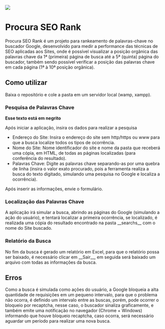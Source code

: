 <p>
  <img src=https://img.shields.io/badge/vers%C3%A3o-1.0.1-red />  
</p>

# Procura SEO Rank

<p>
  Procura SEO Rank é um projeto para rankeamento de palavras-chave no buscador Google, desenvolvido para medir a performance das técnicas de SEO aplicadas aos Sites, onde é possível visualizar a posição orgânica das palavras chave da 1ª (primeira) página de busca até a 5ª (quinta) página do buscador, também sendo possível verificar a posição das palavras chave em cada página (1ª à 10ª posição orgânica).
</p>

## Como utilizar

Baixa o repositório e cole a pasta em um servidor local (wamp, xampp).

### Pesquisa de Palavras Chave
**Esse texto está em negrito**

<p>Após iniciar a aplicação, insira os dados para realizar a pesquisa</p>

* Endereço do Site: Insira o endereço do site sem http/https ou www para que a busca localize todos os tipos de ocorrência.
* Nome do Site: Nome identificador do site e nome da pasta que receberá uma cópia, em HTML, de todas as páginas localizadas (para conferência do resultado).
* Palavras Chave: Digite as palavras chave separando-as por uma quebra de linha (insira o valor exato procurado, pois a ferramenta realiza a busca do texto digitado, simulando   uma pesquisa no Google e localiza a ocorrência).

<p>Após inserir as informações, envie o formulário.</p>

### Localização das Palavras Chave

<p>A aplicação irá simular a busca, abrindo as páginas do Google (simulando a ação do usuário), e tentará localizar a primeira ocorrência, se localizado, é realizada uma cópia do resultado encontrado na pasta __searchs__ com o nome do Site buscado.</p>

### Relatório da Busca

<p>No fim da busca é gerado um relatório em Excel, para que o relatório possa ser baixado, é necessário clicar em __Sair__, em seguida será baixado um arquivo com todas as informações da busca.</p>

## Erros

<p>Como a busca é simulada como ações do usuário, a Google bloqueia a alta quantidade de requisições em um pequeno intervalo, para que o problema não ocorra, é definido um intervalo entre as buscas, porém, pode ocorrer o bloqueio por recaptcha, nesse caso, o buscador sinaliza graficamente, e também emite uma notificação no navegador (Chrome + Windows) informando que houve bloqueio recaptcha, caso ocorra, será necessário aguardar um período para realizar uma nova busca.</p>
